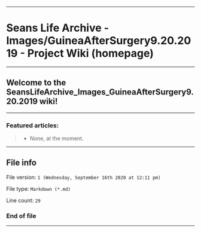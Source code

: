 
***

# Seans Life Archive - Images/GuineaAfterSurgery9.20.2019 - Project Wiki (homepage)

***

## Welcome to the SeansLifeArchive_Images_GuineaAfterSurgery9.20.2019 wiki!

***

### Featured articles:

> * None, at the moment.

***

## File info

File version: `1 (Wednesday, September 16th 2020 at 12:11 pm)`

File type: `Markdown (*.md)`

Line count: `29`

### End of file

***
